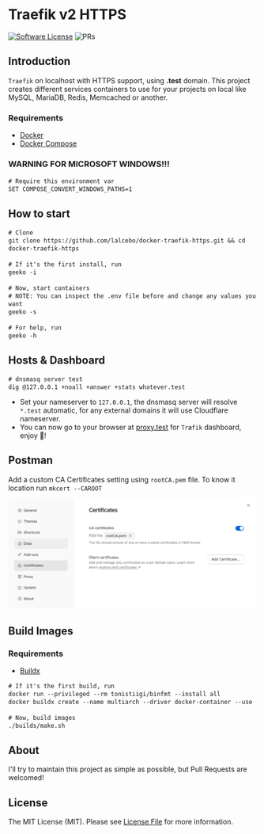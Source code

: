 # Traefik v2 HTTPS

[![Software License][ico-license]][link-license]
![PRs][ico-pull-requests]

## Introduction

`Traefik` on localhost with HTTPS support, using **.test** domain. This project creates different services
containers to use for your projects on local like MySQL, MariaDB, Redis, Memcached or another.

### Requirements

- [Docker](https://www.docker.com)
- [Docker Compose](https://docs.docker.com/compose/install)

### WARNING FOR MICROSOFT WINDOWS!!!

```shell
# Require this environment var
SET COMPOSE_CONVERT_WINDOWS_PATHS=1
```

## How to start

```shell
# Clone
git clone https://github.com/lalcebo/docker-traefik-https.git && cd docker-traefik-https

# If it's the first install, run
geeko -i

# Now, start containers
# NOTE: You can inspect the .env file before and change any values you want
geeko -s

# For help, run
geeko -h
```

## Hosts & Dashboard

```shell
# dnsmasq server test
dig @127.0.0.1 +noall +answer +stats whatever.test
```

* Set your nameserver to `127.0.0.1`, the dnsmasq server will resolve `*.test` automatic, for any external domains it will use Cloudflare nameserver.
* You can now go to your browser at [proxy.test](https://proxy.test) for `Træfik` dashboard, enjoy 🚀!

## Postman

Add a custom CA Certificates setting using `rootCA.pem` file. To know it location run `mkcert --CAROOT`

![CA Certificates](docs/postman_settings_cert.png)

## Build Images

### Requirements

- [Buildx](https://docs.docker.com/build/install-buildx/)

```shell
# If it's the first build, run
docker run --privileged --rm tonistiigi/binfmt --install all
docker buildx create --name multiarch --driver docker-container --use

# Now, build images
./builds/make.sh
```

## About

I'll try to maintain this project as simple as possible, but Pull Requests are welcomed!

## License

The MIT License (MIT). Please see [License File][link-license] for more information.

[ico-license]: https://img.shields.io/badge/license-MIT-brightgreen.svg?style=for-the-badge&color=blue
[ico-pull-requests]: https://img.shields.io/badge/pr-WELCOME-brightgreen.svg?style=for-the-badge

[link-license]: LICENSE
